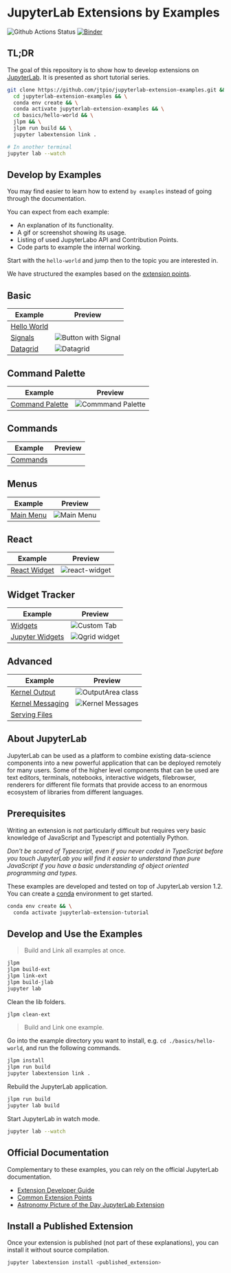 # JupyterLab Extensions by Examples

![Github Actions Status](https://github.com/jtpio/jupyterlab-extension-examples/workflows/CI/badge.svg)
[![Binder](https://mybinder.org/badge_logo.svg)](https://mybinder.org/v2/gh/jtpio/jupyterlab-extension-examples/master?urlpath=lab)

## TL;DR

The goal of this repository is to show how to develop extensions on [JupyterLab](https://github.com/jupyterlab/jupyterlab).
It is presented as short tutorial series.

```bash
git clone https://github.com/jtpio/jupyterlab-extension-examples.git &&
  cd jupyterlab-extension-examples && \
  conda env create && \
  conda activate jupyterlab-extension-examples && \
  cd basics/hello-world && \
  jlpm && \
  jlpm run build && \
  jupyter labextension link .

# In another terminal
jupyter lab --watch
```

## Develop by Examples

You may find easier to learn how to extend `by examples` instead of going through the documentation.

You can expect from each example:

- An explanation of its functionality.
- A gif or screenshot showing its usage.
- Listing of used JupyterLabo API and Contribution Points.
- Code parts to example the internal working.

Start with the `hello-world` and jump then to the topic you are interested in.

We have structured the examples based on the [extension points](https://jupyterlab.readthedocs.io/en/stable/developer/extension_points.html).

## Basic

| Example                             | Preview                                           |
| ----------------------------------- | ------------------------------------------------- |
| [Hello World](./basics/hello-world) |                                                   |
| [Signals](./basics/signals)         | ![Button with Signal](basics/signals/preview.png) |
| [Datagrid](./basics/datagrid)       | ![Datagrid](basics/datagrid/preview.png)          |

## Command Palette

| Example                              | Preview                                          |
| ------------------------------------ | ------------------------------------------------ |
| [Command Palette](./command-palette) | ![Commmand Palette](command-palette/preview.png) |

## Commands

| Example                | Preview |
| ---------------------- | ------- |
| [Commands](./commands) |         |

## Menus

| Example                  | Preview                             |
| ------------------------ | ----------------------------------- |
| [Main Menu](./main-menu) | ![Main Menu](main-menu/preview.png) |

## React

| Example                              | Preview                                         |
| ------------------------------------ | ----------------------------------------------- |
| [React Widget](./react/react-widget) | ![react-widget](react/react-widget/preview.gif) |

## Widget Tracker

| Example                                             | Preview                                                     |
| --------------------------------------------------- | ----------------------------------------------------------- |
| [Widgets](./widget-tracker/widgets)                 | ![Custom Tab](widget-tracker/widgets/preview.png)           |
| [Jupyter Widgets](./widget-tracker/jupyter-widgets) | ![Qgrid widget](widget-tracker/jupyter-widgets/preview.gif) |

## Advanced

| Example                                         | Preview                                                   |
| ----------------------------------------------- | --------------------------------------------------------- |
| [Kernel Output](./advanced/kernel-output)       | ![OutputArea class](advanced/kernel-output/preview.gif)   |
| [Kernel Messaging](./advanced/kernel-messaging) | ![Kernel Messages](advanced/kernel-messaging/preview.gif) |
| [Serving Files](./advanced/serving-files)       |                                                           |

## About JupyterLab

JupyterLab can be used as a platform to combine existing data-science components into a
new powerful application that can be deployed remotely for many users. Some of the higher
level components that can be used are text editors, terminals, notebooks, interactive widgets,
filebrowser, renderers for different file formats that provide access to an enormous ecosystem
of libraries from different languages.

## Prerequisites

Writing an extension is not particularly difficult but requires very basic knowledge of JavaScript
and Typescript and potentially Python.

_Don't be scared of Typescript, even if you never coded in TypeScript before you touch
JupyterLab you will find it easier to understand than pure JavaScript if you have a
basic understanding of object oriented programming and types._

These examples are developed and tested on top of JupyterLab version 1.2.
You can create a [conda](https://docs.conda.io/en/latest/miniconda.html) environment to get started.

```bash
conda env create && \
  conda activate jupyterlab-extension-tutorial
```

## Develop and Use the Examples

> Build and Link all examples at once.

```bash
jlpm
jlpm build-ext
jlpm link-ext
jlpm build-jlab
jupyter lab
```

Clean the lib folders.

```bash
jlpm clean-ext
```

> Build and Link one example.

Go into the example directory you want to install, e.g. `cd ./basics/hello-world`, and run the following commands.

```bash
jlpm install
jlpm run build
jupyter labextension link .
```

Rebuild the JupyterLab application.

```bash
jlpm run build
jupyter lab build
```

Start JupyterLab in watch mode.

```bash
jupyter lab --watch
```

## Official Documentation

Complementary to these examples, you can rely on the official JupyterLab documentation.

- [Extension Developer Guide](https://jupyterlab.readthedocs.io/en/stable/developer/extension_dev.html)
- [Common Extension Points](https://jupyterlab.readthedocs.io/en/stable/developer/extension_points.html)
- [Astronomy Picture of the Day JupyterLab Extension](https://jupyterLab.readthedocs.io/en/stable/developer/extension_tutorial.html)

## Install a Published Extension

Once your extension is published (not part of these explanations), you can install it without source compilation.

```bash
jupyter labextension install <published_extension>
```
